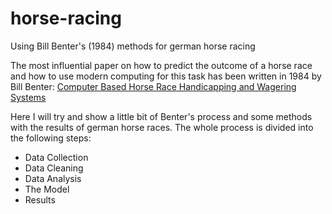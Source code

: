 # horse-racing
Using Bill Benter's (1984) methods for german horse racing

The most influential paper on how to predict the outcome of a horse race and how to use modern computing for 
this task has been written in 1984 by Bill Benter: 
[Computer Based Horse Race Handicapping and Wagering Systems](https://gwern.net/doc/statistics/decision/1994-benter.pdf) 

Here I will try and show a little bit of Benter's process and some methods with the results of german horse races. The whole process is divided into the following steps:
* Data Collection
* Data Cleaning
* Data Analysis
* The Model
* Results

